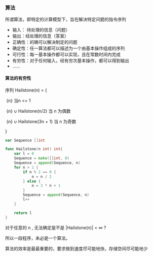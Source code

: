 ### 算法

所谓算法，即特定的计算模型下，旨在解决特定问题的指令序列

- 输入： 待处理的信息（问题）
- 输出：经处理的信息（答案）
- 正确性：的确可以解决制定的问题
- 确定性：任一算法都可以描述为一个由基本操作组成的序列
- 可行性：每一基本操作都可以实现，且在常数时间内完成
- 有穷性：对于任何输入，经有穷次基本操作，都可以得到输出
- ......



#### 算法的有穷性

序列 Hailstone(n) = {

​	{n} 				      		当n <= 1

​	{n} ∪ Hailstone(n/2)  		当 n 为偶数

​	{n} ∪ Hailstone(3n + 1)	当 n 为奇数

}

```go
var Sequence []int

func Hailstone(n int) int{
	var l = 0
	Sequence = make([]int, 0)
	Sequence = append(Sequence, n)
	for n > 1 {
		if n % 2 == 0 {
			n = n / 2
		} else {
			n = 3 * n + 1
		}
		Sequence = append(Sequence, n)
		l++
	}

	return l
}
```

对于任意的 n , 无法确定是不是 |Hailstone(n)| < ∞ ?

所以一段程序，未必是一个算法。



算法的效率是最最重要的，要求做到速度尽可能地快，存储空间尽可能地少
